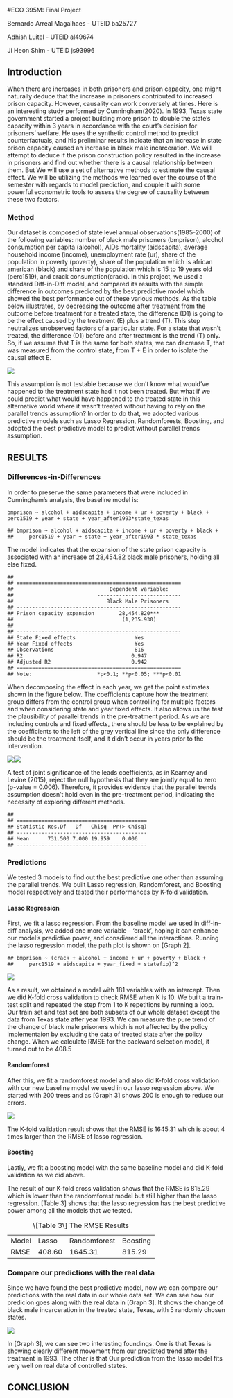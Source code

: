 \#ECO 395M: Final Project

Bernardo Arreal Magalhaes - UTEID ba25727

Adhish Luitel - UTEID al49674

Ji Heon Shim - UTEID js93996

Introduction
------------

When there are increases in both prisoners and prison capacity, one
might naturally deduce that the increase in prisoners contributed to
increased prison capacity. However, causality can work conversely at
times. Here is an interesting study performed by Cunningham(2020). In
1993, Texas state government started a project building more prison to
double the state’s capacity within 3 years in accordance with the
court’s decision for prisoners’ welfare. He uses the synthetic control
method to predict counterfactuals, and his preliminar results indicate
that an increase in state prison capacity caused an increase in black
male incarceration. We will attempt to deduce if the prison construction
policy resulted in the increase in prisoners and find out whether there
is a causal relationship between them. But We will use a set of
alternative methods to estimate the causal effect. We will be utilizing
the methods we learned over the course of the semester with regards to
model prediction, and couple it with some powerful econometric tools to
assess the degree of causality between these two factors.

### Method

Our dataset is composed of state level annual observations(1985-2000) of
the following variables: number of black male prisoners (bmprison),
alcohol consumption per capita (alcohol), AIDs mortality (aidscapita),
average household income (income), unemployment rate (ur), share of the
population in poverty (poverty), share of the population which is
african american (black) and share of the population which is 15 to 19
years old (perc1519), and crack consumption(crack). In this project, we
used a standard Diff-in-Diff model, and compared its results with the
simple difference in outcomes predicted by the best predictive model
which showed the best performance out of these various methods. As the
table below illustrates, by decreasing the outcome after treatment from
the outcome before treatment for a treated state, the difference (D1) is
going to be the effect caused by the treatment (E) plus a trend (T).
This step neutralizes unobserved factors of a particular state. For a
state that wasn’t treated, the difference (D1) before and after
treatment is the trend (T) only. So, if we assume that T is the same for
both states, we can decrease T, that was measured from the control
state, from T + E in order to isolate the causal effect E.

![](https://raw.githubusercontent.com/bmagalhaes/ECO395M-Final-Project/master/4.0-table1.png)

This assumption is not testable because we don’t know what would’ve
happened to the treatment state had it not been treated. But what if we
could predict what would have happened to the treated state in this
alternative world where it wasn’t treated without having to rely on the
parallel trends assumption? In order to do that, we adopted various
predictive models such as Lasso Regression, Randomforests, Boosting, and
adopted the best predictive model to predict without parallel trends
assumption.

RESULTS
-------

### Differences-in-Differences

In order to preserve the same parameters that were included in
Cunningham’s analysis, the baseline model is:

    bmprison ~ alcohol + aidscapita + income + ur + poverty + black + perc1519 + year + state + year_after1993*state_texas

    ## bmprison ~ alcohol + aidscapita + income + ur + poverty + black + 
    ##     perc1519 + year + state + year_after1993 * state_texas

The model indicates that the expansion of the state prison capacity is
associated with an increase of 28,454.82 black male prisoners, holding
all else fixed.

    ## 
    ## =====================================================
    ##                               Dependent variable:    
    ##                           ---------------------------
    ##                              Black Male Prisoners    
    ## -----------------------------------------------------
    ## Prison capacity expansion        28,454.820***       
    ##                                   (1,235.930)        
    ##                                                      
    ## -----------------------------------------------------
    ## State Fixed effects                   Yes            
    ## Year Fixed effects                    Yes            
    ## Observations                          816            
    ## R2                                   0.947           
    ## Adjusted R2                          0.942           
    ## =====================================================
    ## Note:                     *p<0.1; **p<0.05; ***p<0.01

When decomposing the effect in each year, we get the point estimates
shown in the figure below. The coefficients capture how the treatment
group differs from the control group when controlling for multiple
factors and when considering state and year fixed effects. It also
allows us the test the plausibility of parallel trends in the
pre-treatment period. As we are including controls and fixed effects,
there should be less to be explained by the coefficients to the left of
the grey vertical line since the only difference should be the treatment
itself, and it didn’t occur in years prior to the intervention.

![](Final_rmd-option1-_files/figure-markdown_strict/4.2.3-1.png)![](Final_rmd-option1-_files/figure-markdown_strict/4.2.3-2.png)

A test of joint significance of the leads coefficients, as in Kearney
and Levine (2015), reject the null hypothesis that they are jointly
equal to zero (p-value = 0.006). Therefore, it provides evidence that
the parallel trends assumption doesn’t hold even in the pre-treatment
period, indicating the necessity of exploring different methods.

    ## 
    ## ==========================================
    ## Statistic Res.Df   Df   Chisq  Pr(> Chisq)
    ## ------------------------------------------
    ## Mean      731.500 7.000 19.959    0.006   
    ## ------------------------------------------

### Predictions

We tested 3 models to find out the best predictive one other than
assuming the parallel trends. We built Lasso regression, Randomforest,
and Boosting model respectively and tested their performances by K-fold
validation.

#### Lasso Regression

First, we fit a lasso regression. From the baseline model we used in
diff-in-diff analysis, we added one more variable - ‘crack’, hoping it
can enhance our model’s predictive power, and consdiered all the
interactions. Running the lasso regression model, the path plot is shown
on \[Graph 2\].

    ## bmprison ~ (crack + alcohol + income + ur + poverty + black + 
    ##     perc1519 + aidscapita + year_fixed + statefip)^2

![](Final_rmd-option1-_files/figure-markdown_strict/4.3.2-1.png)

As a result, we obtained a model with 181 variables with an intercept.
Then we did K-fold cross validation to check RMSE when K is 10. We built
a train-test split and repeated the step from 1 to K repetitions by
running a loop. Our train set and test set are both subsets of our whole
dataset except the data from Texas state after year 1993. We can measure
the pure trend of the change of black male prisoners which is not
affected by the policy implementaion by excluding the data of treated
state after the policy change. When we calculate RMSE for the backward
selection model, it turned out to be 408.5

#### Randomforest

After this, we fit a randomforest model and also did K-fold cross
validation with our new baseline model we used in our lasso regression
above. We started with 200 trees and as \[Graph 3\] shows 200 is enough
to reduce our errors.

![](Final_rmd-option1-_files/figure-markdown_strict/4.3.4-1.png)

The K-fold validation result shows that the RMSE is 1645.31 which is
about 4 times larger than the RMSE of lasso regression.

#### Boosting

Lastly, we fit a boosting model with the same baseline model and did
K-fold validation as we did above.

The result of our K-fold cross validation shows that the RMSE is 815.29
which is lower than the randomforest model but still higher than the
lasso regression. \[Table 3\] shows that the lasso regression has the
best predictive power among all the models that we tested.

<table class="table table-striped" style="margin-left: auto; margin-right: auto;">
<caption>
\[Table 3\] The RMSE Results
</caption>
<tbody>
<tr>
<td style="text-align:left;">
Model
</td>
<td style="text-align:left;">
Lasso
</td>
<td style="text-align:left;">
Randomforest
</td>
<td style="text-align:left;">
Boosting
</td>
</tr>
<tr>
<td style="text-align:left;">
RMSE
</td>
<td style="text-align:left;">
408.60
</td>
<td style="text-align:left;">
1645.31
</td>
<td style="text-align:left;">
815.29
</td>
</tr>
</tbody>
</table>

### Compare our predictions with the real data

Since we have found the best predictive model, now we can compare our
predictions with the real data in our whole data set. We can see how our
predicion goes along with the real data in \[Graph 3\]. It shows the
change of black male incarceration in the treated state, Texas, with 5
randomly chosen states.

![](Final_rmd-option1-_files/figure-markdown_strict/4.3.8-1.png)

In \[Graph 3\], we can see two interesting foundings. One is that Texas
is showing clearly different movement from our predicted trend after the
treatment in 1993. The other is that Our prediction from the lasso model
fits very well on real data of controlled states.

CONCLUSION
----------
